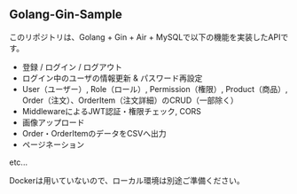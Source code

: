 ## Golang-Gin-Sample
このリポジトリは、Golang + Gin + Air + MySQLで以下の機能を実装したAPIです。

- 登録 / ログイン / ログアウト
- ログイン中のユーザの情報更新 & パスワード再設定
- User（ユーザー）, Role（ロール）, Permission（権限）, Product（商品）, Order（注文）、OrderItem（注文詳細）のCRUD（一部除く）
- MiddlewareによるJWT認証・権限チェック, CORS
- 画像アップロード
- Order・OrderItemのデータをCSVへ出力
- ページネーション

etc...

Dockerは用いていないので、ローカル環境は別途ご準備ください。
